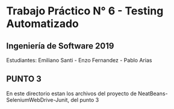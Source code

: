 # Trabajo Práctico N° 6 - Testing Automatizado
## Ingeniería de Software 2019
Estudiantes: Emiliano Santi - Enzo Fernandez - Pablo Arias

## PUNTO 3
En este directorio estan los archivos del proyecto de NeatBeans-SeleniumWebDrive-Junit, del punto 3
